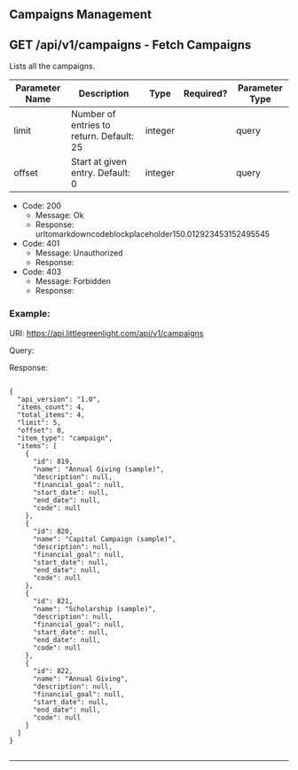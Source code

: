 Campaigns Management
--------------------

GET /api/v1/campaigns - Fetch Campaigns
---------------------------------------

Lists all the campaigns.


|Parameter Name|Description                             |Type   |Required?|Parameter Type|
|--------------|----------------------------------------|-------|---------|--------------|
|limit         |Number of entries to return. Default: 25|integer|         |query         |
|offset        |Start at given entry. Default: 0        |integer|         |query         |




* Code: 200
  * Message: Ok
  * Response:                 urltomarkdowncodeblockplaceholder150.012923453152495545              
* Code: 401
  * Message: Unauthorized
  * Response: 
* Code: 403
  * Message: Forbidden
  * Response: 


### Example:

URI: https://api.littlegreenlight.com/api/v1/campaigns

Query:

Response:

```
                  
{
  "api_version": "1.0",
  "items_count": 4,
  "total_items": 4,
  "limit": 5,
  "offset": 0,
  "item_type": "campaign",
  "items": [
    {
      "id": 819,
      "name": "Annual Giving (sample)",
      "description": null,
      "financial_goal": null,
      "start_date": null,
      "end_date": null,
      "code": null
    },
    {
      "id": 820,
      "name": "Capital Campaign (sample)",
      "description": null,
      "financial_goal": null,
      "start_date": null,
      "end_date": null,
      "code": null
    },
    {
      "id": 821,
      "name": "Scholarship (sample)",
      "description": null,
      "financial_goal": null,
      "start_date": null,
      "end_date": null,
      "code": null
    },
    {
      "id": 822,
      "name": "Annual Giving",
      "description": null,
      "financial_goal": null,
      "start_date": null,
      "end_date": null,
      "code": null
    }
  ]
}
                
```


* * *

